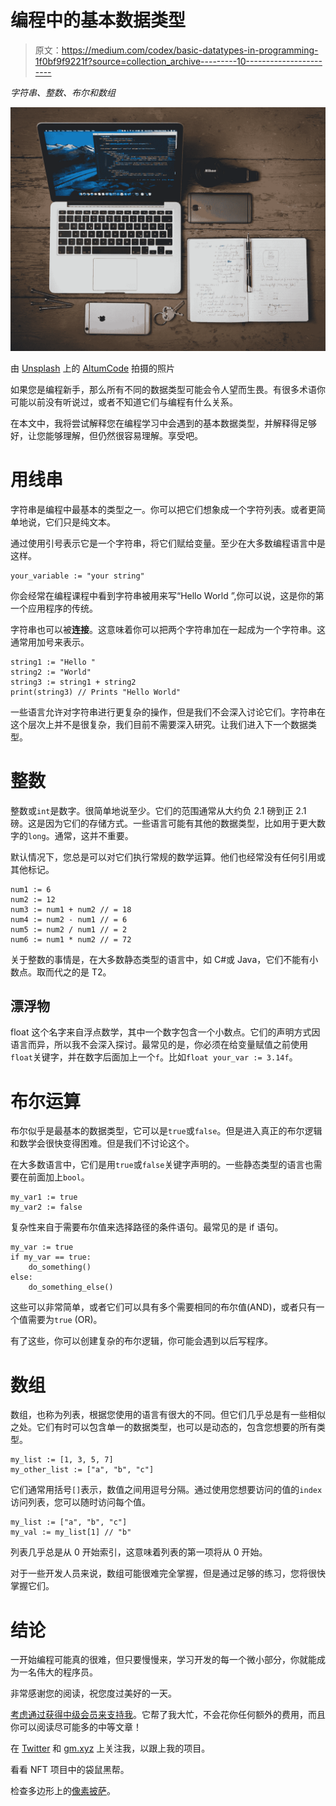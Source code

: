 # 编程中的基本数据类型

> 原文：<https://medium.com/codex/basic-datatypes-in-programming-1f0bf9f9221f?source=collection_archive---------10----------------------->

*字符串、整数、布尔和数组*

![](img/5fa03d50ccf5150073252ffb1f51b441.png)

由 [Unsplash](https://unsplash.com/s/photos/programming?utm_source=unsplash&utm_medium=referral&utm_content=creditCopyText) 上的 [AltumCode](https://unsplash.com/@altumcode?utm_source=unsplash&utm_medium=referral&utm_content=creditCopyText) 拍摄的照片

如果您是编程新手，那么所有不同的数据类型可能会令人望而生畏。有很多术语你可能以前没有听说过，或者不知道它们与编程有什么关系。

在本文中，我将尝试解释您在编程学习中会遇到的基本数据类型，并解释得足够好，让您能够理解，但仍然很容易理解。享受吧。

# 用线串

字符串是编程中最基本的类型之一。你可以把它们想象成一个字符列表。或者更简单地说，它们只是纯文本。

通过使用引号表示它是一个字符串，将它们赋给变量。至少在大多数编程语言中是这样。

```
your_variable := "your string"
```

你会经常在编程课程中看到字符串被用来写“Hello World ”,你可以说，这是你的第一个应用程序的传统。

字符串也可以被**连接**。这意味着你可以把两个字符串加在一起成为一个字符串。这通常用加号来表示。

```
string1 := "Hello "
string2 := "World"
string3 := string1 + string2
print(string3) // Prints "Hello World"
```

一些语言允许对字符串进行更复杂的操作，但是我们不会深入讨论它们。字符串在这个层次上并不是很复杂，我们目前不需要深入研究。让我们进入下一个数据类型。

# 整数

整数或`int`是数字。很简单地说至少。它们的范围通常从大约负 2.1 磅到正 2.1 磅。这是因为它们的存储方式。一些语言可能有其他的数据类型，比如用于更大数字的`long`。通常，这并不重要。

默认情况下，您总是可以对它们执行常规的数学运算。他们也经常没有任何引用或其他标记。

```
num1 := 6
num2 := 12
num3 := num1 + num2 // = 18 
num4 := num2 - num1 // = 6
num5 := num2 / num1 // = 2
num6 := num1 * num2 // = 72
```

关于整数的事情是，在大多数静态类型的语言中，如 C#或 Java，它们不能有小数点。取而代之的是 T2。

## 漂浮物

float 这个名字来自浮点数学，其中一个数字包含一个小数点。它们的声明方式因语言而异，所以我不会深入探讨。最常见的是，你必须在给变量赋值之前使用`float`关键字，并在数字后面加上一个`f`。比如`float your_var := 3.14f`。

# 布尔运算

布尔似乎是最基本的数据类型，它可以是`true`或`false`。但是进入真正的布尔逻辑和数学会很快变得困难。但是我们不讨论这个。

在大多数语言中，它们是用`true`或`false`关键字声明的。一些静态类型的语言也需要在前面加上`bool`。

```
my_var1 := true
my_var2 := false
```

复杂性来自于需要布尔值来选择路径的条件语句。最常见的是 if 语句。

```
my_var := true
if my_var == true:
    do_something()
else:
    do_something_else()
```

这些可以非常简单，或者它们可以具有多个需要相同的布尔值(AND)，或者只有一个值需要为`true` (OR)。

有了这些，你可以创建复杂的布尔逻辑，你可能会遇到以后写程序。

# 数组

数组，也称为列表，根据您使用的语言有很大的不同。但它们几乎总是有一些相似之处。它们有时可以包含单一的数据类型，也可以是动态的，包含您想要的所有类型。

```
my_list := [1, 3, 5, 7]
my_other_list := ["a", "b", "c"]
```

它们通常用括号`[]`表示，数值之间用逗号分隔。通过使用您想要访问的值的`index`访问列表，您可以随时访问每个值。

```
my_list := ["a", "b", "c"]
my_val := my_list[1] // "b"
```

列表几乎总是从 0 开始索引，这意味着列表的第一项将从 0 开始。

对于一些开发人员来说，数组可能很难完全掌握，但是通过足够的练习，您将很快掌握它们。

# 结论

一开始编程可能真的很难，但只要慢慢来，学习开发的每一个微小部分，你就能成为一名伟大的程序员。

非常感谢您的阅读，祝您度过美好的一天。

[考虑通过获得中级会员来支持我](https://mbvissers.medium.com/membership)。它帮了我大忙，不会花你任何额外的费用，而且你可以阅读尽可能多的中等文章！

在 [Twitter](https://twitter.com/0xmbvissers) 和 [gm.xyz](https://gm.xyz/u/mbvissers.eth) 上关注我，以跟上我的项目。

看看 NFT 项目中的袋鼠黑帮。

检查多边形上的[像素披萨](https://www.pixel-pizzas.com/)。